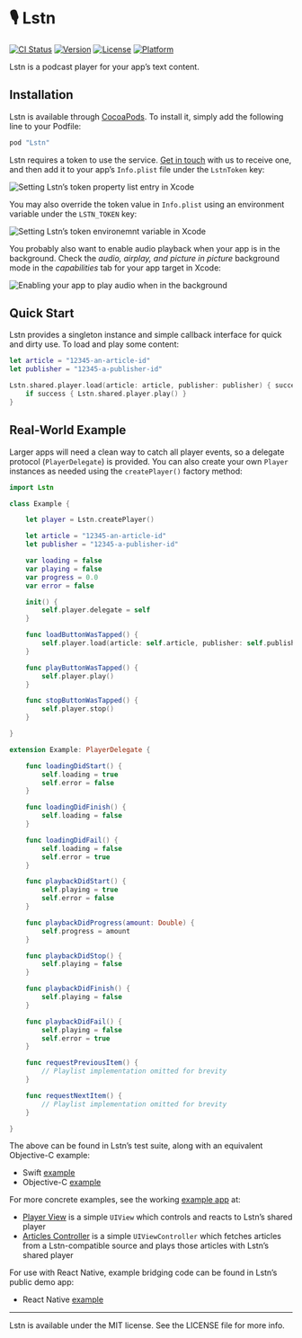 # 🎙 Lstn

[![CI Status](http://img.shields.io/travis/lstn-ltd/lstn-sdk-ios.svg)](https://travis-ci.org/lstn-ltd/lstn-sdk-ios)
[![Version](https://img.shields.io/cocoapods/v/Lstn.svg)](http://cocoapods.org/pods/Lstn)
[![License](https://img.shields.io/cocoapods/l/Lstn.svg)](http://cocoapods.org/pods/Lstn)
[![Platform](https://img.shields.io/cocoapods/p/Lstn.svg)](http://cocoapods.org/pods/Lstn)

Lstn is a podcast player for your app’s text content.

## Installation

Lstn is available through [CocoaPods](http://cocoapods.org). To install it, simply add the following line to your Podfile:

```ruby
pod "Lstn"
```

Lstn requires a token to use the service. [Get in touch](mailto:hello@lstn.ltd) with us to receive one, and then add it to your app’s `Info.plist` file under the `LstnToken` key:

![Setting Lstn’s token property list entry in Xcode](https://s12.postimg.org/67om5j7wd/lstn_info_variables_xcode.png)

You may also override the token value in `Info.plist` using an environment variable under the `LSTN_TOKEN` key:

![Setting Lstn’s token environemnt variable in Xcode](https://s12.postimg.org/w0r3beg6l/lstn_environment_variables_xcode.png)

You probably also want to enable audio playback when your app is in the background. Check the _audio, airplay, and picture in picture_ background mode in the _capabilities_ tab for your app target in Xcode:

![Enabling your app to play audio when in the background](https://s11.postimg.org/waf9ljgmb/lstn_background_modes_xcode.png)

## Quick Start

Lstn provides a singleton instance and simple callback interface for quick and dirty use. To load and play some content:

```swift
let article = "12345-an-article-id"
let publisher = "12345-a-publisher-id"

Lstn.shared.player.load(article: article, publisher: publisher) { success in
    if success { Lstn.shared.player.play() }
}
```

## Real-World Example

Larger apps will need a clean way to catch all player events, so a delegate protocol (`PlayerDelegate`) is provided. You can also create your own `Player` instances as needed using the `createPlayer()` factory method:

```swift
import Lstn

class Example {

    let player = Lstn.createPlayer()

    let article = "12345-an-article-id"
    let publisher = "12345-a-publisher-id"

    var loading = false
    var playing = false
    var progress = 0.0
    var error = false

    init() {
        self.player.delegate = self
    }

    func loadButtonWasTapped() {
        self.player.load(article: self.article, publisher: self.publisher)
    }

    func playButtonWasTapped() {
        self.player.play()
    }

    func stopButtonWasTapped() {
        self.player.stop()
    }

}

extension Example: PlayerDelegate {

    func loadingDidStart() {
        self.loading = true
        self.error = false
    }

    func loadingDidFinish() {
        self.loading = false
    }

    func loadingDidFail() {
        self.loading = false
        self.error = true
    }

    func playbackDidStart() {
        self.playing = true
        self.error = false
    }

    func playbackDidProgress(amount: Double) {
        self.progress = amount
    }

    func playbackDidStop() {
        self.playing = false
    }

    func playbackDidFinish() {
        self.playing = false
    }

    func playbackDidFail() {
        self.playing = false
        self.error = true
    }

    func requestPreviousItem() {
        // Playlist implementation omitted for brevity
    }

    func requestNextItem() {
        // Playlist implementation omitted for brevity
    }

}
```

The above can be found in Lstn’s test suite, along with an equivalent Objective-C example:

- Swift [example](https://github.com/lstn-ltd/lstn-sdk-ios/blob/master/Example/Tests/Example.swift)
- Objective-C [example](https://github.com/lstn-ltd/lstn-sdk-ios/blob/master/Example/Tests/ExampleObjC.m)

For more concrete examples, see the working [example app](https://github.com/lstn-ltd/lstn-sdk-ios/tree/master/Example) at:

- [Player View](https://github.com/lstn-ltd/lstn-sdk-ios/blob/master/Example/Lstn/PlayerView.swift) is a simple `UIView` which controls and reacts to Lstn’s shared player
- [Articles Controller](https://github.com/lstn-ltd/lstn-sdk-ios/blob/master/Example/Lstn/ArticlesController.swift) is a simple `UIViewController` which fetches articles from a Lstn-compatible source and plays those articles with Lstn’s shared player

For use with React Native, example bridging code can be found in Lstn’s public demo app:

- React Native [example](https://github.com/lstn-ltd/lstn-app/blob/master/ios/Lstn/PlayerBridge.m)

---

Lstn is available under the MIT license. See the LICENSE file for more info.
